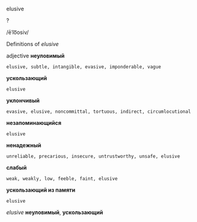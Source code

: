 elusive

?

/ēˈlo͞osiv/

Definitions of _elusive_

adjective
**неуловимый**

    elusive, subtle, intangible, evasive, imponderable, vague
**ускользающий**

    elusive
**уклончивый**

    evasive, elusive, noncommittal, tortuous, indirect, circumlocutional
**незапоминающийся**

    elusive
**ненадежный**

    unreliable, precarious, insecure, untrustworthy, unsafe, elusive
**слабый**

    weak, weakly, low, feeble, faint, elusive
**ускользающий из памяти**

    elusive

_elusive_
**неуловимый**, **ускользающий**